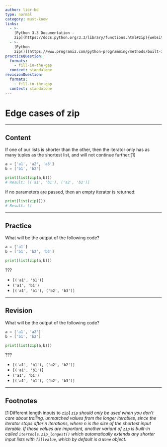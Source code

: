```yaml
---
author: lior-bd
type: normal
category: must-know
links:
  - >-
    [Python 3.3 Documentation -
    zip](https://docs.python.org/3.3/library/functions.html#zip){website}
  - >-
    [Python
    zip()](https://www.programiz.com/python-programming/methods/built-in/zip){website}
practiceQuestion:
  formats:
    - fill-in-the-gap
  context: standalone
revisionQuestion:
  formats:
    - fill-in-the-gap
  context: standalone
---
```


# Edge cases of zip

---

## Content


If one of our lists is shorter than the other, then the iterator only has as many tuples as the shortest list, and will not continue further:[1] 

```python
a = ['a1', 'a2', 'a3']
b = ['b1', 'b2']

print(list(zip(a,b)))
# Result: [('a1', 'b1'), ('a2', 'b2')]
```

If no parameters are passed, then an empty iterator is returned:

```python
print(list(zip()))
# Result: []
```



---

## Practice

What will be the output of the following code?
```python
a = ['a1']
b = ['b1', 'b2', 'b3']

print(list(zip(a,b)))
```
???

- `[('a1', 'b1')]`
- `('a1', 'b1')`
- `[('a1', 'b1'), ('b2', 'b3')]`

---

## Revision

What will be the output of the following code?
```python
a = ['a1', 'a2']
b = ['b1', 'b2']

print(list(zip(a,b)))
```
???

- `[('a1', 'b1'), ('a2', 'b2')]`
- `[('a1', 'b1')]`
- `('a1', 'b1')`
- `[('a1', 'b1'), ('b2', 'b3')]`

---

## Footnotes


[1:Different length inputs to `zip`]
*`zip` should only be used when you don’t care about trailing, unmatched values from the longer iterables, since the iterator stops after n iterations, where n is the size of the shortest input iterable. If those values are important, another variant of `zip` is built-in called  `itertools.zip_longest()` which automatically extends any shorter input lists with `fillvalue`, which by default is a `None` object.*